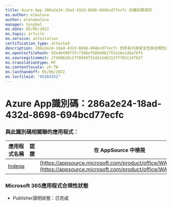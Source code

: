 ```yaml
---
title: Azure App 286a2e24-18ad-432d-8698-694bcd77ecfc 的識別碼資訊
ms.author: elmalova
author: elenamalova
manager: tonybal
ms.date: 05/06/2022
ms.topic: article
ms.service: attestation
certification_type: attested
description: 286a2e24-18ad-432d-8698-694bcd77ecfc 的所有可用安全性與合規性資訊。
ms.openlocfilehash: 92e4b490f3fc7388ef585b081755a1be1dda7bf5
ms.sourcegitcommit: 2f4d962dc1778849751d2e1db212ff702c247627
ms.translationtype: MT
ms.contentlocale: zh-TW
ms.lasthandoff: 05/06/2022
ms.locfileid: "65264352"
---
```

# <a name="azure-app-id-286a2e24-18ad-432d-8698-694bcd77ecfc"></a>Azure App識別碼：286a2e24-18ad-432d-8698-694bcd77ecfc


### <a name="apps-associated-with-this-id"></a>與此識別碼相關聯的應用程式：
| **應用程式名稱** | **認證** | **在 AppSource 中檢視** |
|--------------|---------------|-----------------------|
| [Indeqa](../forward/WA200003277.md) |  | [https://appsource.microsoft.com/product/office/WA200003277](https://appsource.microsoft.com/product/office/WA200003277) |

### <a name="microsoft-365-app-compliance-status"></a>Microsoft 365應用程式合規性狀態
- Publisher證明狀態：已完成
